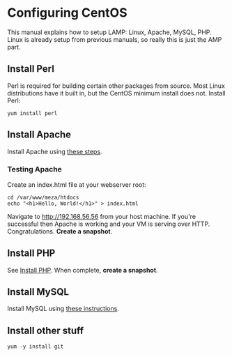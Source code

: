 # Configuring CentOS
This manual explains how to setup LAMP: Linux, Apache, MySQL, PHP. Linux is already setup from previous manuals, so really this is just the AMP part.  

## Install Perl
Perl is required for building certain other packages from source. Most Linux distributions have it built in, but the CentOS minimum install does not. Install Perl:

```
yum install perl
```

## Install Apache

Install Apache using [these steps](3.1-InstallApache.md).

### Testing Apache

Create an index.html file at your webserver root:

```
cd /var/www/meza/htdocs
echo "<h1>Hello, World!</h1>" > index.html
```

Navigate to http://192.168.56.56 from your host machine. If you're successful then Apache is working and your VM is serving over HTTP. Congratulations. **Create a snapshot**.


## Install PHP

See [Install PHP](3.2-InstallPHP.md). When complete, **create a snapshot**.


## Install MySQL

Install MySQL using [these instructions](3.3-InstallMySQL.md).


## Install other stuff

```
yum -y install git
```